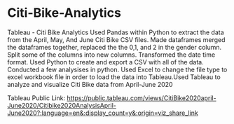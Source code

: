 # Citi-Bike-Analytics
Tableau - Citi Bike Analytics
Used Pandas within Python to extract the data from the April, May, And June Citi Bike CSV files.
Made dataframes merged the dataframes together, replaced the the 0,1, and 2 in the gender column. Split some of the columns into new columns. Transformed the date time format. 
Used Python to create and export a CSV with all of the data. Conducted a few analysises in python. Used Excel to change the file type to excel workbook file in order to load the data into Tableau.Used Tableau to analyze and visualize Citi Bike data from April-June 2020


Tableau Public Link:
https://public.tableau.com/views/CitiBike2020april-June2020/Citibike2020AnalysisApril-June2020?:language=en&:display_count=y&:origin=viz_share_link
